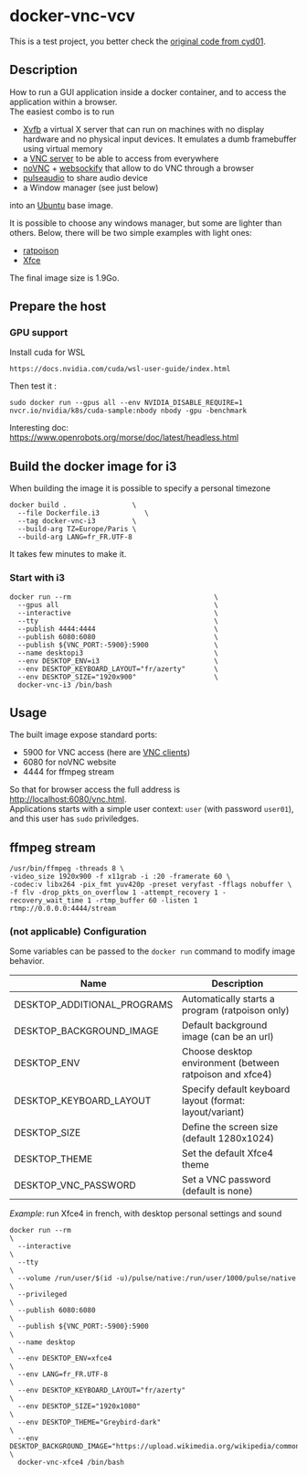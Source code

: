 # docker-vnc-vcv

This is a test project, you better check the [original code from cyd01](https://github.com/cyd01/docker-vnc-xfce4).

## Description

How to run a GUI application inside a docker container, and to access the application within a browser.  
The easiest combo is to run 
- [Xvfb](https://www.x.org/releases/X11R7.6/doc/man/man1/Xvfb.1.xhtml) a virtual X server that can run on machines with no display hardware and no physical input devices. It emulates a dumb framebuffer using virtual memory
- a [VNC server](https://github.com/LibVNC/x11vnc) to be able to access from everywhere
- [noVNC](https://github.com/novnc/noVNC) + [websockify](https://github.com/novnc/websockify) that allow to do VNC through a browser
- [pulseaudio](https://www.freedesktop.org/wiki/Software/PulseAudio/) to share audio device
- a Window manager (see just below)

into an [Ubuntu](https://ubuntu.com/) base image.

It is possible to choose any windows manager, but some are lighter than others. Below, there will be two simple examples with light ones:
- [ratpoison](http://www.nongnu.org/ratpoison/)
- [Xfce](https://www.xfce.org/)

The final image size is 1.9Go.

## Prepare the host

### GPU support
Install cuda for WSL
```
https://docs.nvidia.com/cuda/wsl-user-guide/index.html
```
Then test it :
```
sudo docker run --gpus all --env NVIDIA_DISABLE_REQUIRE=1 nvcr.io/nvidia/k8s/cuda-sample:nbody nbody -gpu -benchmark
```

Interesting doc: https://www.openrobots.org/morse/doc/latest/headless.html



## Build the docker image for i3

When building the image it is possible to specify a personal timezone
```
docker build .                \
  --file Dockerfile.i3           \
  --tag docker-vnc-i3         \
  --build-arg TZ=Europe/Paris \
  --build-arg LANG=fr_FR.UTF-8
```
It takes few minutes to make it.

### Start with i3
```
docker run --rm                                   \
  --gpus all                                      \
  --interactive                                   \
  --tty                                           \
  --publish 4444:4444                             \
  --publish 6080:6080                             \
  --publish ${VNC_PORT:-5900}:5900                \
  --name desktopi3                                \
  --env DESKTOP_ENV=i3                            \
  --env DESKTOP_KEYBOARD_LAYOUT="fr/azerty"       \
  --env DESKTOP_SIZE="1920x900"                   \
  docker-vnc-i3 /bin/bash
```

## Usage

The built image expose standard ports:
- 5900 for VNC access (here are [VNC clients](https://www.realvnc.com/en/connect/download/viewer/))
- 6080 for noVNC website
- 4444 for ffmpeg stream

So that for browser access the full address is [http://localhost:6080/vnc.html](http://localhost:6080/vnc.html).  
Applications starts with a simple user context: `user` (with password `user01`), and this user has `sudo` priviledges.  

## ffmpeg stream

```
/usr/bin/ffmpeg -threads 8 \
-video_size 1920x900 -f x11grab -i :20 -framerate 60 \
-codec:v libx264 -pix_fmt yuv420p -preset veryfast -fflags nobuffer \
-f flv -drop_pkts_on_overflow 1 -attempt_recovery 1 -recovery_wait_time 1 -rtmp_buffer 60 -listen 1 rtmp://0.0.0.0:4444/stream
```

### (not applicable) Configuration

Some variables can be passed to the `docker run` command to modify image behavior.

| Name                         | Description                                              |
| ---------------------------- | ---------------------------------------------------------|
| DESKTOP_ADDITIONAL_PROGRAMS  | Automatically starts a program (ratpoison only)          |
| DESKTOP_BACKGROUND_IMAGE     | Default background image (can be an url)                 |
| DESKTOP_ENV                  | Choose desktop environment (between ratpoison and xfce4) |
| DESKTOP_KEYBOARD_LAYOUT      | Specify default keyboard layout (format: layout/variant) |
| DESKTOP_SIZE                 | Define the screen size (default 1280x1024)               |
| DESKTOP_THEME                | Set the default Xfce4 theme                              |
| DESKTOP_VNC_PASSWORD         | Set a VNC password (default is none)                     |

_Example_: run Xfce4 in french, with desktop personal settings and sound

    docker run --rm                                                                                               \
      --interactive                                                                                               \
      --tty                                                                                                       \
      --volume /run/user/$(id -u)/pulse/native:/run/user/1000/pulse/native                                        \
      --privileged                                                                                                \
      --publish 6080:6080                                                                                         \
      --publish ${VNC_PORT:-5900}:5900                                                                            \
      --name desktop                                                                                              \
      --env DESKTOP_ENV=xfce4                                                                                     \
      --env LANG=fr_FR.UTF-8                                                                                      \
      --env DESKTOP_KEYBOARD_LAYOUT="fr/azerty"                                                                   \
      --env DESKTOP_SIZE="1920x1080"                                                                              \
      --env DESKTOP_THEME="Greybird-dark"                                                                         \
      --env DESKTOP_BACKGROUND_IMAGE="https://upload.wikimedia.org/wikipedia/commons/9/96/Alberi_AlpediSiusi.JPG" \
      docker-vnc-xfce4 /bin/bash